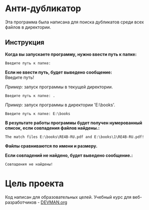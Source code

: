 Анти-дубликатор
===================


Эта программа была написана для поиска дубликатов среди всех файлов в директории.


Инструкция
-------------

**Когда вы запускаете программу, нужно ввести путь к папке:**  

    Введите путь к папке: 

**Если не ввести путь, будет выведено сообщение:**  
    Введите путь!

*Пример:* запуск программы в текущей директории.  

	Введите путь к папке: .

*Пример:* запуск программы в директории 'E:\books'.
  
	Введите путь к папке: E:\books 

**В результате работы программы будет получен нумерованный список, если совпадения файлов найдены.:**  

	The match files E:\books\RE4B-RU.pdf and E:\books\1\RE4B-RU.pdf!

**Файлы сравниваются по имени и размеру.**  

**Если совпадений не найдено, будет выведено сообщение.:**  

	Совпадения не найдены!

# Цель проекта

Код написан для образовательных целей. Учебный курс для веб-разработчиков - [DEVMAN.org](https://devman.org)